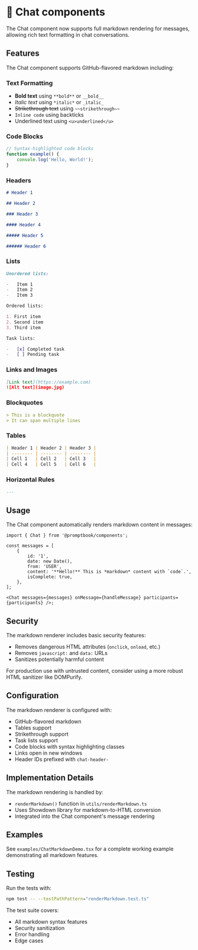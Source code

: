 # 💬 Chat components

The Chat component now supports full markdown rendering for messages, allowing rich text formatting in chat conversations.

## Features

The Chat component supports GitHub-flavored markdown including:

### Text Formatting

-   **Bold text** using `**bold**` or `__bold__`
-   _Italic text_ using `*italic*` or `_italic_`
-   ~~Strikethrough text~~ using `~~strikethrough~~`
-   `Inline code` using backticks
-   Underlined text using `<u>underlined</u>`

### Code Blocks

```javascript
// Syntax-highlighted code blocks
function example() {
    console.log('Hello, World!');
}
```

### Headers

```markdown
# Header 1

## Header 2

### Header 3

#### Header 4

##### Header 5

###### Header 6
```

### Lists

```markdown
Unordered lists:

-   Item 1
-   Item 2
-   Item 3

Ordered lists:

1. First item
2. Second item
3. Third item

Task lists:

-   [x] Completed task
-   [ ] Pending task
```

### Links and Images

```markdown
[Link text](https://example.com)
![Alt text](image.jpg)
```

### Blockquotes

```markdown
> This is a blockquote
> It can span multiple lines
```

### Tables

```markdown
| Header 1 | Header 2 | Header 3 |
| -------- | -------- | -------- |
| Cell 1   | Cell 2   | Cell 3   |
| Cell 4   | Cell 5   | Cell 6   |
```

### Horizontal Rules

```markdown
---
```

## Usage

The Chat component automatically renders markdown content in messages:

```tsx
import { Chat } from '@promptbook/components';

const messages = [
    {
        id: '1',
        date: new Date(),
        from: 'USER',
        content: '**Hello!** This is *markdown* content with `code`.',
        isComplete: true,
    },
];

<Chat messages={messages} onMessage={handleMessage} participants={participants} />;
```

## Security

The markdown renderer includes basic security features:

-   Removes dangerous HTML attributes (`onclick`, `onload`, etc.)
-   Removes `javascript:` and `data:` URLs
-   Sanitizes potentially harmful content

For production use with untrusted content, consider using a more robust HTML sanitizer like DOMPurify.

## Configuration

The markdown renderer is configured with:

-   GitHub-flavored markdown
-   Tables support
-   Strikethrough support
-   Task lists support
-   Code blocks with syntax highlighting classes
-   Links open in new windows
-   Header IDs prefixed with `chat-header-`

## Implementation Details

The markdown rendering is handled by:

-   `renderMarkdown()` function in `utils/renderMarkdown.ts`
-   Uses Showdown library for markdown-to-HTML conversion
-   Integrated into the Chat component's message rendering

## Examples

See `examples/ChatMarkdownDemo.tsx` for a complete working example demonstrating all markdown features.

## Testing

Run the tests with:

```bash
npm test -- --testPathPattern="renderMarkdown.test.ts"
```

The test suite covers:

-   All markdown syntax features
-   Security sanitization
-   Error handling
-   Edge cases
